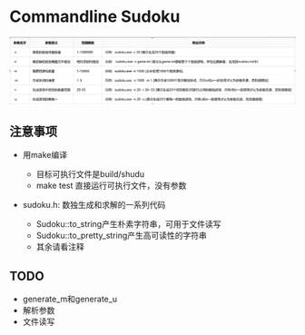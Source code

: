 # Commandline Sudoku

![options](img_v2_3d497d21-4027-4808-81ae-995b82b3533g.png)

## 注意事项

- 用make编译
    - 目标可执行文件是build/shudu
    - make test 直接运行可执行文件，没有参数


- sudoku.h: 数独生成和求解的一系列代码
    - Sudoku::to_string产生朴素字符串，可用于文件读写
    - Sudoku::to_pretty_string产生高可读性的字符串
    - 其余请看注释

## TODO

- generate_m和generate_u
- 解析参数
- 文件读写